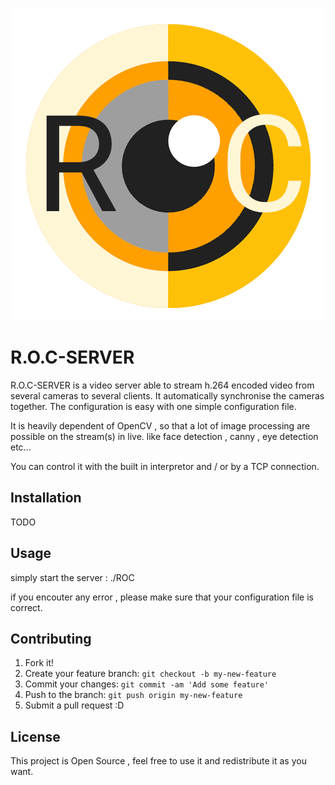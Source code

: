 <p align="center">
  <img src="https://github.com/Happykat/R.O.C-SERVER/blob/development/assets/logo-roc-flat.png"/>
</p>

# R.O.C-SERVER

R.O.C-SERVER is a video server able to stream h.264 encoded video from several cameras to
several clients. It automatically synchronise the cameras together. The configuration is 
easy with one simple configuration file.

It is heavily dependent of OpenCV , so that a lot of image processing are possible on the
stream(s) in live. like face detection , canny , eye detection etc...

You can control it with the built in interpretor and / or by a TCP connection.

## Installation

TODO

## Usage

simply start the server : ./ROC

if you encouter any error , please make sure that your configuration file is correct.

## Contributing

1. Fork it!
2. Create your feature branch: `git checkout -b my-new-feature`
3. Commit your changes: `git commit -am 'Add some feature'`
4. Push to the branch: `git push origin my-new-feature`
5. Submit a pull request :D


## License

This project is Open Source , feel free to use it and redistribute it as you want.
